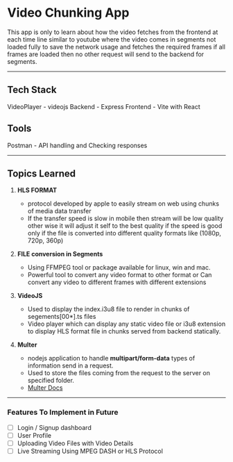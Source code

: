 # Video Chunking App

This app is only to learn about how the video fetches from the frontend at each time line similar to youtube
where the video comes in segments not loaded fully to save the network usage and fetches the required frames
if all frames are loaded then no other request will send to the backend for segments.

---

## Tech Stack

VideoPlayer - videojs
Backend - Express
Frontend - Vite with React

## Tools

Postman - API handling and Checking responses

---

## Topics Learned

1. **HLS FORMAT**

   - protocol developed by apple to easily stream on web using chunks of media data transfer
   - If the transfer speed is slow in mobile then stream will be low quality other wise it will adjust it self to the best quality if the speed is good only if the file is converted into different quality formats like (1080p, 720p, 360p)

2. **FILE conversion in Segments**

   - Using FFMPEG tool or package available for linux, win and mac.
   - Powerful tool to convert any video format to other format or Can convert any video to different frames with different extensions

3. **VideoJS**

   - Used to display the index.i3u8 file to render in chunks of segements[00*].ts files
   - Video player which can display any static video file or i3u8 extension to display HLS format file in chunks served from backend statically.

4. **Multer**

   - nodejs application to handle **multipart/form-data** types of information send in a request.
   - Used to store the files coming from the request to the server on specified folder.
   - [Multer Docs](https://www.geeksforgeeks.org/multer-npm/)

---

### Features To Implement in Future

- [ ] Login / Signup dashboard
- [ ] User Profile
- [ ] Uploading Video Files with Video Details
- [ ] Live Streaming Using MPEG DASH or HLS Protocol
